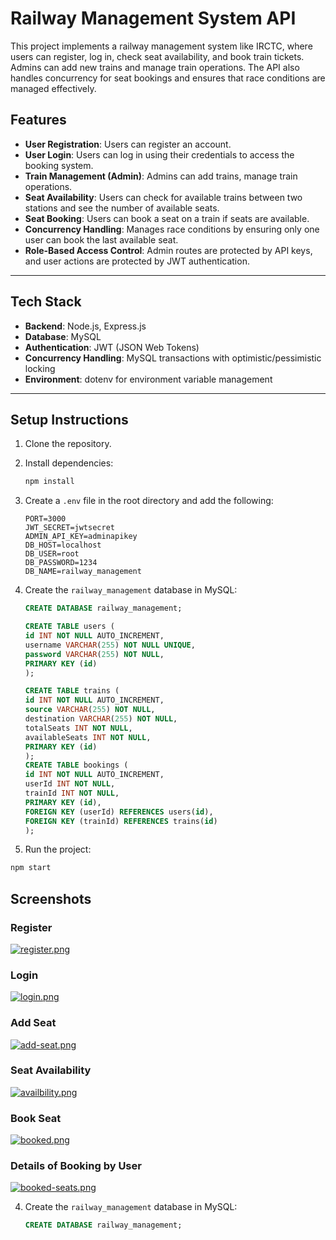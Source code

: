 # Railway Management System API

This project implements a railway management system like IRCTC, where users can register, log in, check seat availability, and book train tickets. Admins can add new trains and manage train operations. The API also handles concurrency for seat bookings and ensures that race conditions are managed effectively.

## Features

- **User Registration**: Users can register an account.
- **User Login**: Users can log in using their credentials to access the booking system.
- **Train Management (Admin)**: Admins can add trains, manage train operations.
- **Seat Availability**: Users can check for available trains between two stations and see the number of available seats.
- **Seat Booking**: Users can book a seat on a train if seats are available.
- **Concurrency Handling**: Manages race conditions by ensuring only one user can book the last available seat.
- **Role-Based Access Control**: Admin routes are protected by API keys, and user actions are protected by JWT authentication.

---

## Tech Stack

- **Backend**: Node.js, Express.js
- **Database**: MySQL
- **Authentication**: JWT (JSON Web Tokens)
- **Concurrency Handling**: MySQL transactions with optimistic/pessimistic locking
- **Environment**: dotenv for environment variable management

---

## Setup Instructions

1. Clone the repository.

2. Install dependencies:

   ```bash
   npm install
   ```

3. Create a `.env` file in the root directory and add the following:

   ```
   PORT=3000
   JWT_SECRET=jwtsecret
   ADMIN_API_KEY=adminapikey
   DB_HOST=localhost
   DB_USER=root
   DB_PASSWORD=1234
   DB_NAME=railway_management
   ```

4. Create the `railway_management` database in MySQL:

   ```sql
   CREATE DATABASE railway_management;

   CREATE TABLE users (
   id INT NOT NULL AUTO_INCREMENT,
   username VARCHAR(255) NOT NULL UNIQUE,
   password VARCHAR(255) NOT NULL,
   PRIMARY KEY (id)
   );

   CREATE TABLE trains (
   id INT NOT NULL AUTO_INCREMENT,
   source VARCHAR(255) NOT NULL,
   destination VARCHAR(255) NOT NULL,
   totalSeats INT NOT NULL,
   availableSeats INT NOT NULL,
   PRIMARY KEY (id)
   );
   CREATE TABLE bookings (
   id INT NOT NULL AUTO_INCREMENT,
   userId INT NOT NULL,
   trainId INT NOT NULL,
   PRIMARY KEY (id),
   FOREIGN KEY (userId) REFERENCES users(id),
   FOREIGN KEY (trainId) REFERENCES trains(id)
   );
   ```

5) Run the project:

```bash
npm start
```

## Screenshots

### Register

[![register.png](https://i.postimg.cc/bY6Yjrpn/register.png)](https://postimg.cc/DmX3r2Wf)

### Login

[![login.png](https://i.postimg.cc/hjDnkWYM/login.png)](https://postimg.cc/B8VRFy41)

### Add Seat

[![add-seat.png](https://i.postimg.cc/xC6QYpDQ/add-seat.png)](https://postimg.cc/8Jf9mHzX)

### Seat Availability

[![availbility.png](https://i.postimg.cc/G3SR5fxJ/availbility.png)](https://postimg.cc/vD9C13jc)

### Book Seat

[![booked.png](https://i.postimg.cc/1zP1F1yP/booked.png)](https://postimg.cc/pm0SN791)

### Details of Booking by User

[![booked-seats.png](https://i.postimg.cc/R0R5Qp0t/booked-seats.png)](https://postimg.cc/06bB9fD5)

4. Create the `railway_management` database in MySQL:
   ```sql
   CREATE DATABASE railway_management;
   ```
